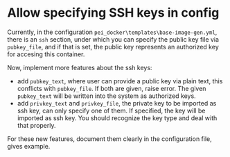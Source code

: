 # Allow specifying SSH keys in config

Currently, in the configuration `pei_docker\templates\base-image-gen.yml`, there is an `ssh` section, under which you can specify the public key file via `pubkey_file`, and if that is set, the public key represents an authorized key for accesing this container.

Now, implement more features about the ssh keys:
- add `pubkey_text`, where user can provide a public key via plain text, this conflicts with `pubkey_file`. If both are given, raise error. The given `pubkey_text` will be written into the system as authorized keys.
- add `privkey_text` and `privkey_file`, the private key to be imported as ssh key, can only specify one of them. If specified, the key will be imported as ssh key. You should recognize the key type and deal with that properly.

For these new features, document them clearly in the configuration file, gives example.